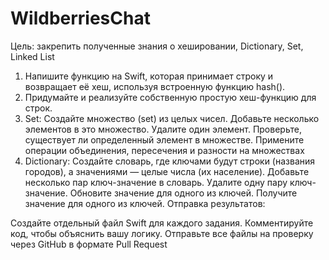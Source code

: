 # WildberriesChat

Цель: закрепить полученные знания о хешировании, Dictionary, Set, Linked List
1. Напишите функцию на Swift, которая принимает строку и возвращает её хеш, используя встроенную функцию hash().
2. Придумайте и реализуйте собственную простую хеш-функцию для строк.
3. Set:
Создайте множество (set) из целых чисел.
Добавьте несколько элементов в это множество.
Удалите один элемент.
Проверьте, существует ли определенный элемент в множестве.
Примените операции объединения, пересечения и разности на множествах
4. Dictionary:
Создайте словарь, где ключами будут строки (названия городов), а значениями — целые числа (их население).
Добавьте несколько пар ключ-значение в словарь.
Удалите одну пару ключ-значение.
Обновите значение для одного из ключей.
Получите значение для одного из ключей.
Отправка результатов:

Создайте отдельный файл Swift для каждого задания.
Комментируйте код, чтобы объяснить вашу логику.
Отправьте все файлы на проверку через GitHub в формате Pull Request
